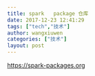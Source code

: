 ```yaml
---
title: spark   package 仓库
date: 2017-12-23 12:41:29
tags: ["tech","技术"]
author: wangxiuwen
categories: ["技术"]
layout: post
---
```


https://spark-packages.org